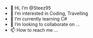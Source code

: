 - 👋 Hi, I’m @Steez95
- 👀 I’m interested in Coding, Travelling
- 🌱 I’m currently learning C#
- 💞️ I’m looking to collaborate on ...
- 📫 How to reach me ...

<!---
Steez95/Steez95 is a ✨ special ✨ repository because its `README.md` (this file) appears on your GitHub profile.
You can click the Preview link to take a look at your changes.
--->
